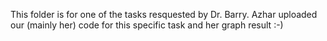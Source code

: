 This folder is for one of the tasks resquested by Dr. Barry. Azhar uploaded our (mainly her) code for this specific task and her graph result :-)
